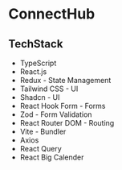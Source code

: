 # ConnectHub

## TechStack

- TypeScript
- React.js
- Redux - State Management
- Tailwind CSS - UI
- Shadcn - UI
- React Hook Form - Forms
- Zod - Form Validation
- React Router DOM - Routing
- Vite - Bundler
- Axios
- React Query
- React Big Calender
